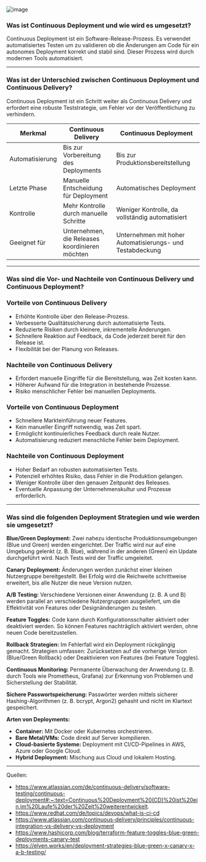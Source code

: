 ![image](https://github.com/user-attachments/assets/a093c4f5-d308-4d63-90d9-10e36435e54c)

### Was ist Continuous Deployment und wie wird es umgesetzt?
Continuous Deployment ist ein Software-Release-Prozess. Es verwendet automatisiertes Testen um zu validieren ob die Änderungen am Code für ein autonomes Deployment korrekt und stabil sind. Dieser Prozess wird durch modernen Tools automatisiert.

---

### Was ist der Unterschied zwischen Continuous Deployment und Continuous Delivery?
Continuous Deployment ist ein Schritt weiter als Continuous Delivery und erfordert eine robuste Teststrategie, um Fehler vor der Veröffentlichung zu verhindern.

| Merkmal                 | Continuous Delivery                  | Continuous Deployment                  |
|-------------------------|--------------------------------------|----------------------------------------|
| Automatisierung         | Bis zur Vorbereitung des Deployments | Bis zur Produktionsbereitstellung      |
| Letzte Phase            | Manuelle Entscheidung für Deployment | Automatisches Deployment               |
| Kontrolle               | Mehr Kontrolle durch manuelle Schritte | Weniger Kontrolle, da vollständig automatisiert |
| Geeignet für            | Unternehmen, die Releases koordinieren möchten | Unternehmen mit hoher Automatisierungs- und Testabdeckung |

---

### Was sind die Vor- und Nachteile von Continuous Delivery und Continuous Deployment?
### Vorteile von Continuous Delivery
- Erhöhte Kontrolle über den Release-Prozess.
- Verbesserte Qualitätssicherung durch automatisierte Tests.
- Reduzierte Risiken durch kleinere, inkrementelle Änderungen.
- Schnellere Reaktion auf Feedback, da Code jederzeit bereit für den Release ist.
- Flexibilität bei der Planung von Releases.

### Nachteile von Continuous Delivery
- Erfordert manuelle Eingriffe für die Bereitstellung, was Zeit kosten kann.
- Höherer Aufwand für die Integration in bestehende Prozesse.
- Risiko menschlicher Fehler bei manuellen Deployments.



### Vorteile von Continuous Deployment
- Schnellere Markteinführung neuer Features.
- Kein manueller Eingriff notwendig, was Zeit spart.
- Ermöglicht kontinuierliches Feedback durch reale Nutzer.
- Automatisierung reduziert menschliche Fehler beim Deployment.

### Nachteile von Continuous Deployment
- Hoher Bedarf an robusten automatisierten Tests.
- Potenziell erhöhtes Risiko, dass Fehler in die Produktion gelangen.
- Weniger Kontrolle über den genauen Zeitpunkt des Releases.
- Eventuelle Anpassung der Unternehmenskultur und Prozesse erforderlich.


---

### Was sind die folgenden Deployment Strategien und wie werden sie umgesetzt?
**Blue/Green Deployment:** Zwei nahezu identische Produktionsumgebungen (Blue und Green) werden eingerichtet. Der Traffic wird nur auf eine Umgebung gelenkt (z. B. Blue), während in der anderen (Green) ein Update durchgeführt wird. Nach Tests wird der Traffic umgeleitet.

**Canary Deployment:** Änderungen werden zunächst einer kleinen Nutzergruppe bereitgestellt. Bei Erfolg wird die Reichweite schrittweise erweitert, bis alle Nutzer die neue Version nutzen.

**A/B Testing:** Verschiedene Versionen einer Anwendung (z. B. A und B) werden parallel an verschiedene Nutzergruppen ausgeliefert, um die Effektivität von Features oder Designänderungen zu testen.

**Feature Toggles:** Code kann durch Konfigurationsschalter aktiviert oder deaktiviert werden. So können Features nachträglich aktiviert werden, ohne neuen Code bereitzustellen.

**Rollback Strategien:** Im Fehlerfall wird ein Deployment rückgängig gemacht. Strategien umfassen: Zurücksetzen auf die vorherige Version (Blue/Green Rollback) oder Deaktivieren von Features (bei Feature Toggles).

**Continuous Monitoring:** Permanente Überwachung der Anwendung (z. B. durch Tools wie Prometheus, Grafana) zur Erkennung von Problemen und Sicherstellung der Stabilität.

**Sichere Passwortspeicherung:** Passwörter werden mittels sicherer Hashing-Algorithmen (z. B. bcrypt, Argon2) gehasht und nicht im Klartext gespeichert.

**Arten von Deployments:**
- **Container:** Mit Docker oder Kubernetes orchestrieren.
- **Bare Metal/VMs:** Code direkt auf Server kompilieren.
- **Cloud-basierte Systeme:** Deployment mit CI/CD-Pipelines in AWS, Azure oder Google Cloud.
- **Hybrid Deployment:** Mischung aus Cloud und lokalem Hosting.

---

Quellen: 
- https://www.atlassian.com/de/continuous-delivery/software-testing/continuous-deployment#:~:text=Continuous%20Deployment%20(CD)%20ist%20ein,im%20Laufe%20der%20Zeit%20weiterentwickelt.
- https://www.redhat.com/de/topics/devops/what-is-ci-cd
- https://www.atlassian.com/continuous-delivery/principles/continuous-integration-vs-delivery-vs-deployment
- https://www.hashicorp.com/blog/terraform-feature-toggles-blue-green-deployments-canary-test
- https://elven.works/en/deployment-strategies-blue-green-x-canary-x-a-b-testing/
